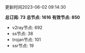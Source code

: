 更新时间2023-06-02 09:14:30

**总订阅: 73**
**总节点: 1616**
**有效节点: 850**
- v2ray节点: 692
- ss节点: 38
- trojan节点: 101
- ssr节点: 19
